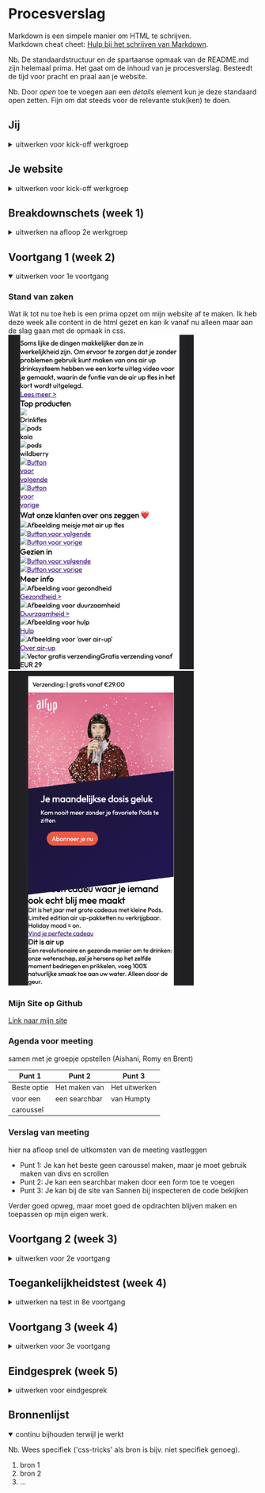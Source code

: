 # Procesverslag
Markdown is een simpele manier om HTML te schrijven.  
Markdown cheat cheet: [Hulp bij het schrijven van Markdown](https://github.com/adam-p/markdown-here/wiki/Markdown-Cheatsheet).

Nb. De standaardstructuur en de spartaanse opmaak van de README.md zijn helemaal prima. Het gaat om de inhoud van je procesverslag. Besteedt de tijd voor pracht en praal aan je website.

Nb. Door *open* toe te voegen aan een *details* element kun je deze standaard open zetten. Fijn om dat steeds voor de relevante stuk(ken) te doen.





## Jij

<details>
<summary>uitwerken voor kick-off werkgroep</summary>

### Auteur:
Isabella Smit

#### Je startniveau:
Blauw

#### Je focus:
Ik hoop op beide te kunnen focussen om zo het meest te leren (kies uit responsive óf surface plane)
 
</details>





## Je website

<details>
<summary>uitwerken voor kick-off werkgroep</summary>

### Je opdracht:
 Ik ga de site van <a href="https://nl.air-up.com/">Air Up</a> als voorbeeld nemen.

#### Screenshot(s) van de eerste pagina (small screen): 
Home pagina  
<img src="images/pagina1.1.png" width="375px" alt="omschrijving van de pagina">
 <img src="images/pagina1.2.png" width="375px" alt="omschrijving van de pagina">
 <img src="images/pagina1.3.png" width="375px" alt="omschrijving van de pagina">

#### Screenshot(s) van de tweede pagina (small screen):
Duurzaam pagina  
<img src="images/pagina2.1.png" width="375px" alt="omschrijving van de pagina">
 <img src="images/pagina2.2.png" width="375px" alt="omschrijving van de pagina">
 
</details>



## Breakdownschets (week 1)

<details>
<summary>uitwerken na afloop 2e werkgroep</summary>

### de hele pagina: 
<img src="images/heleschets.png" width="375px" alt="breakdown van de hele pagina">

### dynamisch deel (bijv menu): 
<img src="images/dynamisch.png" width="375px" alt="breakdown van een dynamisch deel">

### wellicht nog een dynamisch deel (bijv filter): 
<img src="images/dummy-plaatje.jpg" width="375px" alt="breakdown van nog een dynamisch deel">

</details>





## Voortgang 1 (week 2)

<details open>
<summary>uitwerken voor 1e voortgang</summary>

### Stand van zaken
Wat ik tot nu toe heb is een prima opzet om mijn website af te maken. Ik heb deze week alle content in de html gezet en kan ik vanaf nu alleen maar aan de slag gaan met de opmaak in css.
<img src="images/week 1.1.png" width="375px" alt="Een van de 2 screen shots van week 1">
<img src="images/week1.2.png" width="375px" alt="Tweede van de 2 screen shots van week 1">


### Mijn Site op Github
<a href="https://github.com/Isaabellaasmit/Airup2.0.git">Link naar mijn site</a>

### Agenda voor meeting
samen met je groepje opstellen (Aishani, Romy en Brent)

| Punt 1         | Punt 2          | Punt 3         | 
| ---            | ---             | ---            | 
| Beste optie    | Het maken van   | Het uitwerken  | 
| voor een       | een searchbar   | van Humpty     | 
| caroussel      |                 |                | 


### Verslag van meeting
hier na afloop snel de uitkomsten van de meeting vastleggen

- Punt 1: Je kan het beste geen caroussel maken, maar je moet gebruik maken van divs en scrollen
- Punt 2: Je kan een searchbar maken door een form toe te voegen
- Punt 3: Je kan bij de site van Sannen bij inspecteren de code bekijken


</details>

Verder goed opweg, maar moet goed de opdrachten blijven maken en toepassen op mijn eigen werk.



## Voortgang 2 (week 3)

<details>
<summary>uitwerken voor 2e voortgang</summary>

### Stand van zaken
Ik ben begonnen met de animaties en posities
<img src="images/deel.een.png" width="375px" alt="Een van de 2 screen shots van week 2">
<img src="images/deel.twee.png" width="375px" alt="Tweede van de 2 screen shots van week 3">

### Agenda voor meeting
samen met je groepje opstellen

| Punt 1                    | Punt 2                        | Punt 3                                       | student 4        |
| ---                       | ---                           | ---                                          | 
| Kan een nav in de footer? | Kunnen er 2 h2 in een article | is webkit-sticky nodig voor position sticky? | 
|                           |                               |                                              | dit wil ik zeker |
|                           |                               |                                              |                  |
 

### Verslag van meeting
hier na afloop snel de uitkomsten van de meeting vastleggen

- punt 1: Het beste is om een nav in de header te doen en dan later te positioneren
- punt 2: Nee, het kan op een andere misschien betere manier worden opgelost
- punt 3: Webkit-sticky is er om verschillende browsers te ondersteunen

</details>





## Toegankelijkheidstest (week 4)

<details>
<summary>uitwerken na test in 8e voortgang</summary>

### Bevindingen
Lijst met je bevindingen die in de test naar voren kwamen:

#### Contrast
 Hier korte omschrijving (met indien nodig een afbeelding):
Ik had hele dunne letters die overeen kwamen met de oorspronkelijke site, maar toen we gingen testen kwam ik er achter dat die letter niet zichbaar zijn voor mensen die niet goed contrast kunnen zien.
 <img src="images/deel.een.png" width="375px" alt="slecht contrast">


Hier een omschrijving van hoe het opgelost kan worden (met indien nodig een afbeelding)
Het kan heel makkelijk worden opgelost als de dikte en grootte van een font worden aangepast
 <img src="images/aangepastfont.png" width="375px" alt="verbeterd contrast">
 
#### Titel tweede bevinding. 
Hier korte omschrijving (met indien nodig een afbeelding)

Hier een omschrijving van hoe het opgelost kan worden (met indien nodig een afbeelding)


#### Titel volgende bevinding. 
Hier korte omschrijving (met indien nodig een afbeelding)

Hier een omschrijving van hoe het opgelost kan worden (met indien nodig een afbeelding)


#### Titel nog een bevinding. 
Hier korte omschrijving (met indien nodig een afbeelding)

Hier een omschrijving van hoe het opgelost kan worden (met indien nodig een afbeelding)

</details>





## Voortgang 3 (week 4)

<details>
<summary>uitwerken voor 3e voortgang</summary>

### Stand van zaken
hier dit ging goed & dit was lastig (neem ook screenshots op van delen van je website en code)


### Agenda voor meeting
samen met je groepje opstellen

| student 1      | student 2          | student 3    | student 4        |
| ---            | ---                | ---          | ---              |
| dit bespreken  | en dit             | en ik dit    | en dan ik dat    |
| en dat ook nog | dit als er tijd is | nog een punt | dit wil ik zeker |
| ...            | ...                | ...          | ...              |


### Verslag van meeting
hier na afloop snel de uitkomsten van de meeting vastleggen

- punt 1
- punt 2
- nog een punt
- ...

</details>





## Eindgesprek (week 5)

<details>
<summary>uitwerken voor eindgesprek</summary>

### Stand van zaken
hier dit ging goed & dit was lastig (neem ook screenshots op van delen van je website en code)

### Screenshot(s)

hier screenshot(s) van je eindresultaat

</details>





## Bronnenlijst

<details open>
<summary>continu bijhouden terwijl je werkt</summary>

Nb. Wees specifiek ('css-tricks' als bron is bijv. niet specifiek genoeg).

1. bron 1
2. bron 2
3. ...

</details>
